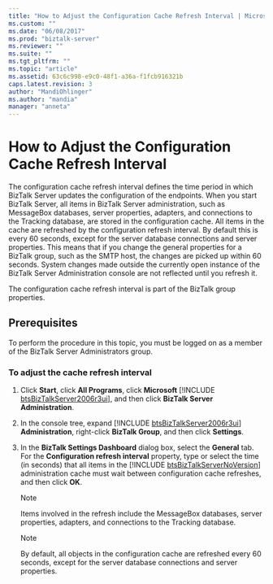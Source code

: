 ```yaml
---
title: "How to Adjust the Configuration Cache Refresh Interval | Microsoft Docs"
ms.custom: ""
ms.date: "06/08/2017"
ms.prod: "biztalk-server"
ms.reviewer: ""
ms.suite: ""
ms.tgt_pltfrm: ""
ms.topic: "article"
ms.assetid: 63c6c998-e9c0-48f1-a36a-f1fcb916321b
caps.latest.revision: 3
author: "MandiOhlinger"
ms.author: "mandia"
manager: "anneta"
---
```

# How to Adjust the Configuration Cache Refresh Interval
The configuration cache refresh interval defines the time period in which BizTalk Server updates the configuration of the endpoints. When you start BizTalk Server, all items in BizTalk Server administration, such as MessageBox databases, server properties, adapters, and connections to the Tracking database, are stored in the configuration cache. All items in the cache are refreshed by the configuration refresh interval. By default this is every 60 seconds, except for the server database connections and server properties. This means that if you change the general properties for a BizTalk group, such as the SMTP host, the changes are picked up within 60 seconds. System changes made outside the currently open instance of the BizTalk Server Administration console are not reflected until you refresh it.  
  
 The configuration cache refresh interval is part of the BizTalk group properties.  
  
## Prerequisites  
 To perform the procedure in this topic, you must be logged on as a member of the BizTalk Server Administrators group.  
  
### To adjust the cache refresh interval  
  
1. Click <strong>Start</strong>, click <strong>All Programs</strong>, click <strong>Microsoft</strong> [!INCLUDE [btsBizTalkServer2006r3ui](../includes/btsbiztalkserver2006r3ui-md.md)], and then click <strong>BizTalk Server Administration</strong>.  
  
2. In the console tree, expand [!INCLUDE [btsBizTalkServer2006r3ui](../includes/btsbiztalkserver2006r3ui-md.md)] <strong>Administration</strong>, right-click <strong>BizTalk Group</strong>, and then click <strong>Settings</strong>.  
  
3. In the <strong>BizTalk Settings Dashboard</strong> dialog box, select the <strong>General</strong> tab. For the <strong>Configuration refresh interval</strong> property, type or select the time (in seconds) that all items in the [!INCLUDE [btsBizTalkServerNoVersion](../includes/btsbiztalkservernoversion-md.md)] administration cache must wait between configuration cache refreshes, and then click <strong>OK</strong>.  
  
   > [!NOTE]  
   >  Items involved in the refresh include the MessageBox databases, server properties, adapters, and connections to the Tracking database.  
  
   > [!NOTE]  
   >  By default, all objects in the configuration cache are refreshed every 60 seconds, except for the server database connections and server properties.